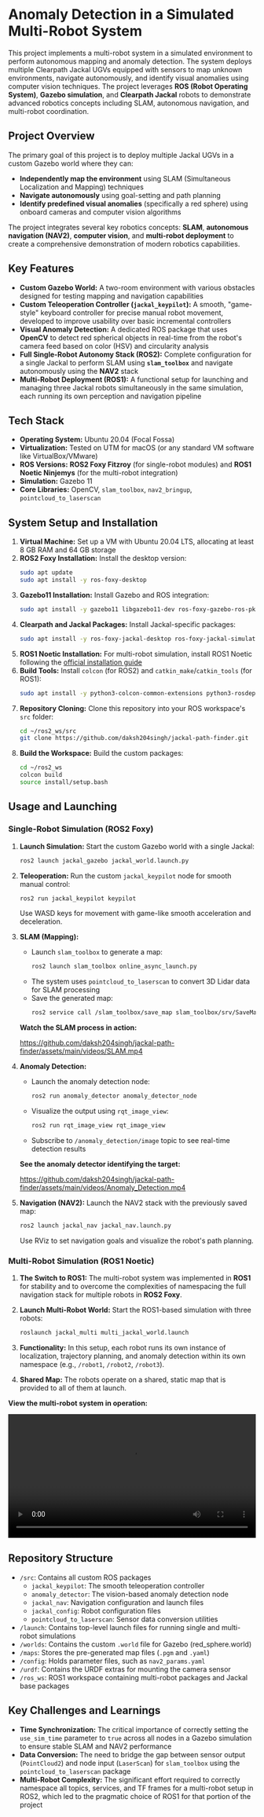 # Anomaly Detection in a Simulated Multi-Robot System

This project implements a multi-robot system in a simulated environment to perform autonomous mapping and anomaly detection. The system deploys multiple Clearpath Jackal UGVs equipped with sensors to map unknown environments, navigate autonomously, and identify visual anomalies using computer vision techniques. The project leverages **ROS (Robot Operating System)**, **Gazebo simulation**, and **Clearpath Jackal** robots to demonstrate advanced robotics concepts including SLAM, autonomous navigation, and multi-robot coordination.

## Project Overview

The primary goal of this project is to deploy multiple Jackal UGVs in a custom Gazebo world where they can:

- **Independently map the environment** using SLAM (Simultaneous Localization and Mapping) techniques
- **Navigate autonomously** using goal-setting and path planning
- **Identify predefined visual anomalies** (specifically a red sphere) using onboard cameras and computer vision algorithms

The project integrates several key robotics concepts: **SLAM**, **autonomous navigation (NAV2)**, **computer vision**, and **multi-robot deployment** to create a comprehensive demonstration of modern robotics capabilities.

## Key Features

- **Custom Gazebo World:** A two-room environment with various obstacles designed for testing mapping and navigation capabilities
- **Custom Teleoperation Controller (`jackal_keypilot`):** A smooth, "game-style" keyboard controller for precise manual robot movement, developed to improve usability over basic incremental controllers
- **Visual Anomaly Detection:** A dedicated ROS package that uses **OpenCV** to detect red spherical objects in real-time from the robot's camera feed based on color (HSV) and circularity analysis
- **Full Single-Robot Autonomy Stack (ROS2):** Complete configuration for a single Jackal to perform SLAM using **`slam_toolbox`** and navigate autonomously using the **NAV2** stack
- **Multi-Robot Deployment (ROS1):** A functional setup for launching and managing three Jackal robots simultaneously in the same simulation, each running its own perception and navigation pipeline

## Tech Stack

- **Operating System:** Ubuntu 20.04 (Focal Fossa)
- **Virtualization:** Tested on UTM for macOS (or any standard VM software like VirtualBox/VMware)
- **ROS Versions:** **ROS2 Foxy Fitzroy** (for single-robot modules) and **ROS1 Noetic Ninjemys** (for the multi-robot integration)
- **Simulation:** Gazebo 11
- **Core Libraries:** OpenCV, `slam_toolbox`, `nav2_bringup`, `pointcloud_to_laserscan`

## System Setup and Installation

1. **Virtual Machine:** Set up a VM with Ubuntu 20.04 LTS, allocating at least 8 GB RAM and 64 GB storage
2. **ROS2 Foxy Installation:** Install the desktop version:
   ```bash
   sudo apt update
   sudo apt install -y ros-foxy-desktop
   ```
3. **Gazebo11 Installation:** Install Gazebo and ROS integration:
   ```bash
   sudo apt install -y gazebo11 libgazebo11-dev ros-foxy-gazebo-ros-pkgs
   ```
4. **Clearpath and Jackal Packages:** Install Jackal-specific packages:
   ```bash
   sudo apt install -y ros-foxy-jackal-desktop ros-foxy-jackal-simulator ros-foxy-jackal-control
   ```
5. **ROS1 Noetic Installation:** For multi-robot simulation, install ROS1 Noetic following the [official installation guide](http://wiki.ros.org/noetic/Installation/Ubuntu)
6. **Build Tools:** Install `colcon` (for ROS2) and `catkin_make`/`catkin_tools` (for ROS1):
   ```bash
   sudo apt install -y python3-colcon-common-extensions python3-rosdep
   ```
7. **Repository Cloning:** Clone this repository into your ROS workspace's `src` folder:
   ```bash
   cd ~/ros2_ws/src
   git clone https://github.com/daksh204singh/jackal-path-finder.git
   ```
8. **Build the Workspace:** Build the custom packages:
   ```bash
   cd ~/ros2_ws
   colcon build
   source install/setup.bash
   ```

## Usage and Launching

### Single-Robot Simulation (ROS2 Foxy)

1. **Launch Simulation:** Start the custom Gazebo world with a single Jackal:
   ```bash
   ros2 launch jackal_gazebo jackal_world.launch.py
   ```

2. **Teleoperation:** Run the custom `jackal_keypilot` node for smooth manual control:
   ```bash
   ros2 run jackal_keypilot keypilot
   ```
   Use WASD keys for movement with game-like smooth acceleration and deceleration.

3. **SLAM (Mapping):**
   - Launch `slam_toolbox` to generate a map:
     ```bash
     ros2 launch slam_toolbox online_async_launch.py
     ```
   - The system uses `pointcloud_to_laserscan` to convert 3D Lidar data for SLAM processing
   - Save the generated map:
     ```bash
     ros2 service call /slam_toolbox/save_map slam_toolbox/srv/SaveMap "name: 'my_map'"
     ```
   
   **Watch the SLAM process in action:**
   
   https://github.com/daksh204singh/jackal-path-finder/assets/main/videos/SLAM.mp4

4. **Anomaly Detection:**
   - Launch the anomaly detection node:
     ```bash
     ros2 run anomaly_detector anomaly_detector_node
     ```
   - Visualize the output using `rqt_image_view`:
     ```bash
     ros2 run rqt_image_view rqt_image_view
     ```
   - Subscribe to `/anomaly_detection/image` topic to see real-time detection results
   
   **See the anomaly detector identifying the target:**
   
   https://github.com/daksh204singh/jackal-path-finder/assets/main/videos/Anomaly_Detection.mp4

5. **Navigation (NAV2):** Launch the NAV2 stack with the previously saved map:
   ```bash
   ros2 launch jackal_nav jackal_nav.launch.py
   ```
   Use RViz to set navigation goals and visualize the robot's path planning.

### Multi-Robot Simulation (ROS1 Noetic)

1. **The Switch to ROS1:** The multi-robot system was implemented in **ROS1** for stability and to overcome the complexities of namespacing the full navigation stack for multiple robots in **ROS2 Foxy**.

2. **Launch Multi-Robot World:** Start the ROS1-based simulation with three robots:
   ```bash
   roslaunch jackal_multi multi_jackal_world.launch
   ```

3. **Functionality:** In this setup, each robot runs its own instance of localization, trajectory planning, and anomaly detection within its own namespace (e.g., `/robot1`, `/robot2`, `/robot3`).

4. **Shared Map:** The robots operate on a shared, static map that is provided to all of them at launch.

**View the multi-robot system in operation:**

<video width="100%" controls>
  <source src="assets/videos/Individual_Robot_Camera_Feed.mp4" type="video/mp4">
  Your browser does not support the video tag.
</video>

## Repository Structure

- `/src`: Contains all custom ROS packages
  - `jackal_keypilot`: The smooth teleoperation controller
  - `anomaly_detector`: The vision-based anomaly detection node
  - `jackal_nav`: Navigation configuration and launch files
  - `jackal_config`: Robot configuration files
  - `pointcloud_to_laserscan`: Sensor data conversion utilities
- `/launch`: Contains top-level launch files for running single and multi-robot simulations
- `/worlds`: Contains the custom `.world` file for Gazebo (red_sphere.world)
- `/maps`: Stores the pre-generated map files (`.pgm` and `.yaml`)
- `/config`: Holds parameter files, such as `nav2_params.yaml`
- `/urdf`: Contains the URDF extras for mounting the camera sensor
- `/ros_ws`: ROS1 workspace containing multi-robot packages and Jackal base packages

## Key Challenges and Learnings

- **Time Synchronization:** The critical importance of correctly setting the `use_sim_time` parameter to `true` across all nodes in a Gazebo simulation to ensure stable SLAM and NAV2 performance
- **Data Conversion:** The need to bridge the gap between sensor output (`PointCloud2`) and node input (`LaserScan`) for `slam_toolbox` using the `pointcloud_to_laserscan` package
- **Multi-Robot Complexity:** The significant effort required to correctly namespace all topics, services, and TF frames for a multi-robot setup in ROS2, which led to the pragmatic choice of ROS1 for that portion of the project

